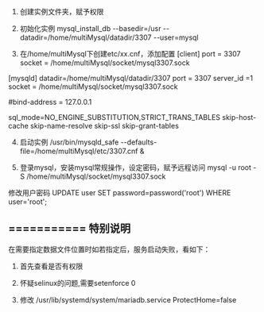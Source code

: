 1. 创建实例文件夹，赋予权限

2. 初始化实例
mysql_install_db --basedir=/usr --datadir=/home/multiMysql/datadir/3307 --user=mysql

3. 在/home/multiMysql下创建etc/xx.cnf，添加配置
[client]
port = 3307
socket = /home/multiMysql/socket/mysql3307.sock

[mysqld]
datadir=/home/multiMysql/datadir/3307
port = 3307
server_id =1
socket = /home/multiMysql/socket/mysql3307.sock


#bind-address = 127.0.0.1

sql_mode=NO_ENGINE_SUBSTITUTION,STRICT_TRANS_TABLES
skip-host-cache
skip-name-resolve
skip-ssl
skip-grant-tables

4. 启动实例
/usr/bin/mysqld_safe --defaults-file=/home/multiMysql/etc/3307.cnf &

5. 登录mysql，安装mysql常规操作，设定密码，赋予远程访问
 mysql -u root -S /home/multiMysql/socket/mysql3307.sock

 修改用户密码
 UPDATE user SET password=password('root') WHERE user='root';  




## =========== 特别说明
在需要指定数据文件位置时如若指定后，服务启动失败，看如下：
1. 首先查看是否有权限

2. 怀疑selinux的问题,需要setenforce 0

3. 修改 /usr/lib/systemd/system/mariadb.service
  ProtectHome=false
